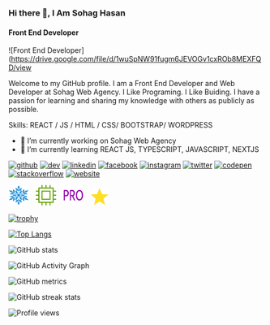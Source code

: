 ### Hi there 👋, I Am Sohag Hasan
#### Front End Developer
![Front End Developer](https://drive.google.com/file/d/1wuSpNW91fugm6JEVOGv1cxROb8MEXFQD/view

Welcome to my GitHub profile. I am a  Front End Developer and Web Developer at Sohag Web Agency. I Like Programing. I Like Buiding. I have a passion for learning and sharing my knowledge with others as publicly as possible. 

Skills:  REACT / JS / HTML / CSS/ BOOTSTRAP/ WORDPRESS

- 🔭 I’m currently working on Sohag Web Agency 
- 🌱 I’m currently learning REACT JS, TYPESCRIPT, JAVASCRIPT, NEXTJS 


[<img src='https://cdn.jsdelivr.net/npm/simple-icons@3.0.1/icons/github.svg' alt='github' height='40'>](https://github.com/mdsohaghasan)  [<img src='https://cdn.jsdelivr.net/npm/simple-icons@3.0.1/icons/dev-dot-to.svg' alt='dev' height='40'>](https://dev.to/https://dev.to/mdsohaghasan)  [<img src='https://cdn.jsdelivr.net/npm/simple-icons@3.0.1/icons/linkedin.svg' alt='linkedin' height='40'>](https://www.linkedin.com/in/https://www.linkedin.com/in/mdsohaghasan//)  [<img src='https://cdn.jsdelivr.net/npm/simple-icons@3.0.1/icons/facebook.svg' alt='facebook' height='40'>](https://www.facebook.com/https://www.facebook.com/sohaghasanofficial)  [<img src='https://cdn.jsdelivr.net/npm/simple-icons@3.0.1/icons/instagram.svg' alt='instagram' height='40'>](https://www.instagram.com/https://www.instagram.com/sohagwebagency//)  [<img src='https://cdn.jsdelivr.net/npm/simple-icons@3.0.1/icons/twitter.svg' alt='twitter' height='40'>](https://twitter.com/https://twitter.com/developersohag)  [<img src='https://cdn.jsdelivr.net/npm/simple-icons@3.0.1/icons/codepen.svg' alt='codepen' height='40'>](https://codepen.io/https://codepen.io/developersohag)  [<img src='https://cdn.jsdelivr.net/npm/simple-icons@3.0.1/icons/stackoverflow.svg' alt='stackoverflow' height='40'>](https://stackoverflow.com/users/https://stackoverflow.com/users/12407358/sohag-hasan?tab=profile)  [<img src='https://cdn.jsdelivr.net/npm/simple-icons@3.0.1/icons/icloud.svg' alt='website' height='40'>](https://sohaghasan.com/)  

<a href='https://archiveprogram.github.com/'><img src='https://raw.githubusercontent.com/acervenky/animated-github-badges/master/assets/acbadge.gif' width='40' height='40'></a> <a href='https://docs.github.com/en/developers'><img src='https://raw.githubusercontent.com/acervenky/animated-github-badges/master/assets/devbadge.gif' width='40' height='40'></a> <a href='https://github.com/pricing'><img src='https://raw.githubusercontent.com/acervenky/animated-github-badges/master/assets/pro.gif' width='40' height='40'></a> <a href='https://stars.github.com/'><img src='https://raw.githubusercontent.com/acervenky/animated-github-badges/master/assets/starbadge.gif' width='35' height='35'></a> 

[![trophy](https://github-profile-trophy.vercel.app/?username=mdsohaghasan)](https://github.com/ryo-ma/github-profile-trophy)

[![Top Langs](https://github-readme-stats.vercel.app/api/top-langs/?username=mdsohaghasan)](https://github.com/anuraghazra/github-readme-stats)

![GitHub stats](https://github-readme-stats.vercel.app/api?username=mdsohaghasan&show_icons=true&count_private=true)  

![GitHub Activity Graph](https://activity-graph.herokuapp.com/graph?username=mdsohaghasan)  

![GitHub metrics](https://metrics.lecoq.io/mdsohaghasan)  

![GitHub streak stats](https://github-readme-streak-stats.herokuapp.com/?user=mdsohaghasan)  

![Profile views](https://gpvc.arturio.dev/mdsohaghasan)  
